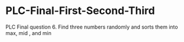 # PLC-Final-First-Second-Third
PLC Final question 6. Find three numbers randomly and sorts them into max, mid , and min
